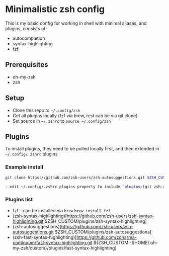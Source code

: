 # Minimalistic zsh config

This is my basic config for working in shell with minimal aliases, and plugins, consists of:

- autocompletion
- syntax-highlighting
- fzf

## Prerequisites

- oh-my-zsh
- zsh

## Setup

- Clone this repo to `~/.config/zsh`
- Get all plugins locally (fzf via brew, rest can be via git clone)
- Set source in `~/.zshrc` to `source ~/.config/zsh`

## Plugins

To install plugins, they need to be pulled locally first, and then extended in `~/.config/.zshrc` plugins

### Example install

```sh
git clone https://github.com/zsh-users/zsh-autosuggestions.git $ZSH_CUSTOM/plugins/zsh-autosuggestions

- edit ~/.config/.zshrc plugins property to include `plugins=(git zsh-autosuggestions)`
```

### Plugins list

- fzf - can be installed via `brew` `brew install fzf`
- (zsh-syntax-highlighting)[https://github.com/zsh-users/zsh-syntax-highlighting.git $ZSH_CUSTOM/plugins/zsh-syntax-highlighting]
- (zsh-autosuggestions)[https://github.com/zsh-users/zsh-autosuggestions.git $ZSH_CUSTOM/plugins/zsh-autosuggestions]
- (zsh-fast-syntax-highlighting)[https://github.com/zdharma-continuum/fast-syntax-highlighting.git ${ZSH_CUSTOM:-$HOME/.oh-my-zsh/custom}/plugins/fast-syntax-highlighting]

